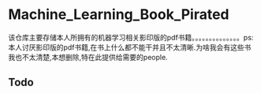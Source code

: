 # Machine_Learning_Book_Pirated #

该仓库主要存储本人所拥有的机器学习相关影印版的pdf书籍。。。。。。。。。。。。。。ps\:本人讨厌影印版的pdf书籍,在书上什么都不能干并且不太清晰.为啥我会有这些书我也不太清楚,本想删除,特在此提供给需要的people.

## Todo ##